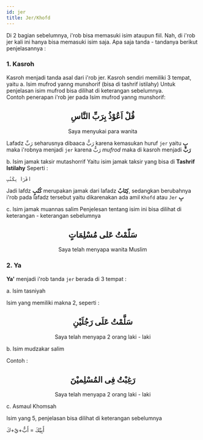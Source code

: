 ```yaml
---
id: jer
title: Jer/Khofd
---
```


Di 2 bagian sebelumnya, i'rob bisa memasuki isim ataupun fiil. Nah, di i'rob jer kali ini hanya bisa memasuki isim saja. Apa saja tanda - tandanya berikut penjelasannya :
### 1. Kasroh
Kasroh menjadi tanda asal dari i'rob jer. Kasroh sendiri memiliki 3 tempat, yaitu
a. Isim mufrod yanng munshorif (bisa di tashrif istilahy)
Untuk penjelasan isim mufrod bisa dilihat di keterangan sebelumnya.</br>
Contoh penerapan i'rob jer pada Isim mufrod yanng munshorif:

<h2 align="center">
قُلْ اَعُوْذُ بِرَبِّ النَّاسِ
</h2>
<p align="center">
Saya menyukai para wanita
</p>

Lafadz رَبِّ seharusnya dibaaca رَبُّ karena kemasukan huruf `jer` yaitu **بِ** maka i'robnya menjadi `jer` karena رَبُّ *mufrod* maka di kasroh menjadi **رَبِّ**

b. Isim jamak taksir mutashorrif
Yaitu isim jamak taksir yang bisa di **Tashrif Istilahy**
Seperti : 
```
أَقْرَأُ بِكُتُبٍ 
```
Jadi lafdz **كُتُبٍ** merupakan jamak dari lafadz **كِتَابٌ**, sedangkan berubahnya i'rob pada lafadz tersebut yaitu dikarenakan ada amil ``Khofd`` atau ``Jer`` **بِ**

c. Isim jamak muannas salim
Penjelesan tentang isim ini bisa dilihat di keterangan - keterangan sebelumnya
<h2 align="center">
سَلّمْتُ عَلى مُسْلِمَاتٍ
</h2>
<p align="center">
Saya telah menyapa wanita Muslim
</p>

### 2. Ya
**Ya'** menjadi i'rob tanda ``jer`` berada di 3 tempat :
 
a. Isim tasniyah 
  
Isim yang memiliki makna 2, seperti :
<h2 align="center">
سَلَّمْتُ عَلَى رَجُلَيْنِ
</h2>
<p align="center">
Saya telah menyapa 2 orang laki - laki
</p>

b. Isim mudzakar salim
 
 Contoh :
<h2 align="center">
رَغِبْتُ فِى المُسْلِميْنَ
</h2>
<p align="center">
Saya telah menyapa 2 orang laki - laki
</p> 

c. Asmaul Khomsah
 
Isim yang 5, penjelasan bisa dilihat di keterangan sebelumnya

أَبِيْكَ  =  أَبٌّ+يْ+كَ